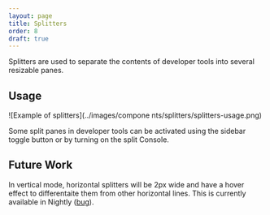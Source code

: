 ```yaml
---
layout: page
title: Splitters
order: 8
draft: true
---
```


Splitters are used to separate the contents of developer tools into several resizable panes.

## Usage

<div class="grid-2" markdown="1">
![Example of splitters](../images/compone nts/splitters/splitters-usage.png)

Some split panes in developer tools can be activated using the sidebar toggle button or by turning on the split Console.
</div>

## Future Work

In vertical mode, horizontal splitters will be 2px wide and have a hover effect to differentaite them from other horizontal lines. This is currently available in Nightly ([bug](https://bugzilla.mozilla.org/show_bug.cgi?id=1465644)).
